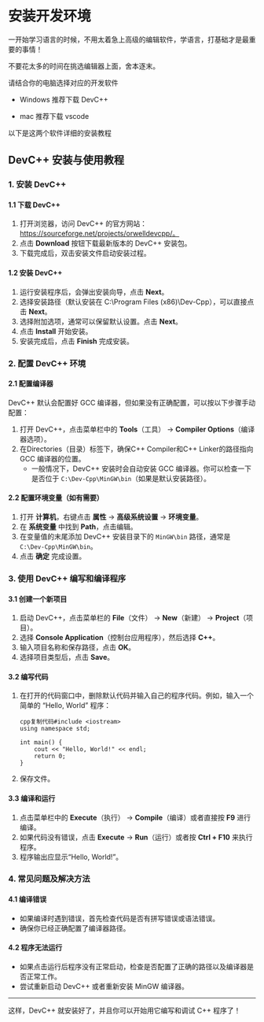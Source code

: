 

# 安装开发环境 

一开始学习语言的时候，不用太着急上高级的编辑软件，学语言，打基础才是最重要的事情！

不要花太多的时间在挑选编辑器上面，舍本逐末。

请结合你的电脑选择对应的开发软件

- Windows 推荐下载 DevC++

- mac 推荐下载 vscode

以下是这两个软件详细的安装教程

## DevC++ 安装与使用教程

### 1. 安装 DevC++

#### 1.1 下载 DevC++

1. 打开浏览器，访问 DevC++ 的官方网站：https://sourceforge.net/projects/orwelldevcpp/。
2. 点击 **Download** 按钮下载最新版本的 DevC++ 安装包。
3. 下载完成后，双击安装文件启动安装过程。

#### 1.2 安装 DevC++

1. 运行安装程序后，会弹出安装向导，点击 **Next**。
2. 选择安装路径（默认安装在 C:\Program Files (x86)\Dev-Cpp），可以直接点击 **Next**。
3. 选择附加选项，通常可以保留默认设置。点击 **Next**。
4. 点击 **Install** 开始安装。
5. 安装完成后，点击 **Finish** 完成安装。

### 2. 配置 DevC++ 环境

#### 2.1 配置编译器

DevC++ 默认会配置好 GCC 编译器，但如果没有正确配置，可以按以下步骤手动配置：

1. 打开 DevC++，点击菜单栏中的 **Tools**（工具） -> **Compiler Options**（编译器选项）。
2. 在Directories（目录）标签下，确保C++ Compiler和C++ Linker的路径指向 GCC 编译器的位置。
   - 一般情况下，DevC++ 安装时会自动安装 GCC 编译器。你可以检查一下是否位于 `C:\Dev-Cpp\MinGW\bin`（如果是默认安装路径）。

#### 2.2 配置环境变量（如有需要）

1. 打开 **计算机**，右键点击 **属性** -> **高级系统设置** -> **环境变量**。
2. 在 **系统变量** 中找到 **Path**，点击编辑。
3. 在变量值的末尾添加 DevC++ 安装目录下的 `MinGW\bin` 路径，通常是 `C:\Dev-Cpp\MinGW\bin`。
4. 点击 **确定** 完成设置。

### 3. 使用 DevC++ 编写和编译程序

#### 3.1 创建一个新项目

1. 启动 DevC++，点击菜单栏的 **File**（文件） -> **New**（新建） -> **Project**（项目）。
2. 选择 **Console Application**（控制台应用程序），然后选择 **C++**。
3. 输入项目名称和保存路径，点击 **OK**。
4. 选择项目类型后，点击 **Save**。

#### 3.2 编写代码

1. 在打开的代码窗口中，删除默认代码并输入自己的程序代码。例如，输入一个简单的 “Hello, World” 程序：

   ```
   cpp复制代码#include <iostream>
   using namespace std;
   
   int main() {
       cout << "Hello, World!" << endl;
       return 0;
   }
   ```

2. 保存文件。

#### 3.3 编译和运行

1. 点击菜单栏中的 **Execute**（执行） -> **Compile**（编译）或者直接按 **F9** 进行编译。
2. 如果代码没有错误，点击 **Execute** -> **Run**（运行）或者按 **Ctrl + F10** 来执行程序。
3. 程序输出应显示“Hello, World!”。

### 4. 常见问题及解决方法

#### 4.1 编译错误

- 如果编译时遇到错误，首先检查代码是否有拼写错误或语法错误。
- 确保你已经正确配置了编译器路径。

#### 4.2 程序无法运行

- 如果点击运行后程序没有正常启动，检查是否配置了正确的路径以及编译器是否正常工作。
- 尝试重新启动 DevC++ 或者重新安装 MinGW 编译器。

------

这样，DevC++ 就安装好了，并且你可以开始用它编写和调试 C++ 程序了！
